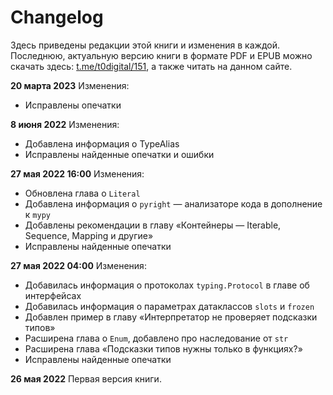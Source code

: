 # Changelog

Здесь приведены редакции этой книги и изменения в каждой. Последнюю, актуальную версию книги в формате PDF и EPUB можно скачать здесь: [t.me/t0digital/151](t.me/t0digital/151), а также читать на данном сайте.

**20 марта 2023** Изменения:

- Исправлены опечатки

**8 июня 2022** Изменения:

- Добавлена информация о TypeAlias
- Исправлены найденные опечатки и ошибки

**27 мая 2022 16:00** Изменения:

- Обновлена глава о `Literal`
- Добавлена информация о `pyright` — анализаторе кода в дополнение к `mypy`
- Добавлены рекомендации в главу «Контейнеры — Iterable, Sequence, Mapping и другие»
- Исправлены найденные опечатки

**27 мая 2022 04:00** Изменения:

- Добавилась информация о протоколах `typing.Protocol` в главе об интерфейсах
- Добавилась информация о параметрах датаклассов `slots` и `frozen`
- Добавлен пример в главу «Интерпретатор не проверяет подсказки типов»
- Расширена глава о `Enum`, добавлено про наследование от `str`
- Расширена глава «Подсказки типов нужны только в функциях?»
- Исправлены найденные опечатки

**26 мая 2022** Первая версия книги.
